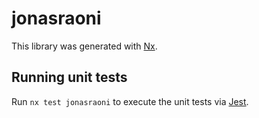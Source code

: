 # jonasraoni

This library was generated with [Nx](https://nx.dev).

## Running unit tests

Run `nx test jonasraoni` to execute the unit tests via [Jest](https://jestjs.io).
